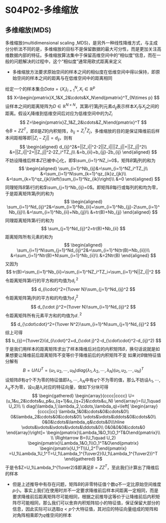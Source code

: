 # S04P02-多维缩放
## 多维缩放(MDS)
多维缩放(multidimensional scaling ,MDS)，是另外一种线性降维方式，与主成分分析法不同的是，多维缩放的目标不是保留数据的最大可分性，而是更加关注高维数据内部的特征。多维缩放算法集中于保留高维空间中的“相似度”信息，而在一般的问题解决的过程中，这个“相似度”通常用欧式距离来定义
* 多维缩放方法要求原始空间的样本之间的相似度在低维空间中得以保持，即原始空间的样本之间的距离与在低维空间中的距离相同

给定一个的样本集合$Data=\{X_i\}_{i=1}^N,X_i\in\mathbb{R}^p$
$$
X=\begin{pmatrix}X_1&X_2&\cdots&X_N\end{pmatrix}^T_{N\times p}
$$
设样本之间的距离矩阵为$D\in\mathbb{R}^{N\times N}$，其第$i$行第$j$列元素$d_{ij}$表示样本$X_i$与$X_j$之间的距离。假设$X_i$降维到低维空间后对应为低维空间中的为$Z_i$
$$
Z=\begin{pmatrix}Z_1&Z_2&\cdots&Z_N\end{pmatrix}^T
$$
令$B=ZZ^T$，即$B$是$Z$的内积矩阵，$b_{ij}=Z_i^TZ_j$，多维缩放的目的是保证降维前后样本间距相等即$||Z_i-Z_j||=d_{ij}$，则有
$$
\begin{aligned}
d_{ij}^2&=||Z_i||^2-2||Z_i||||Z_j||+||Z_j||^2\\
&=||Z_i||^2+||Z_j||^2-2Z_i^TZ_j\\
&=b_{ii}+b_{jj}-2b_{ij}
\end{aligned}
$$
不妨设降维后样本$Z$已被中心化，即$\sum_{i=1}^NZ_i=0$，矩阵$B$第$j$列的和为
$$
\begin{aligned}
\sum_{i=1}^Nb_{ij}&=\sum_{i=1}^NZ_i^TZ_j\\
&=\sum_{i=1}^N\sum_{k=1}^qz_{ik}z_{jk}\\
&=\sum_{k=1}^qz_{jk}\left(\sum_{i=1}^Nz_{ik}\right)\\
&=0
\end{aligned}
$$
同理矩阵$B$第$i$行的和$\sum_{j=1}^Nb_{ij}=0$。即矩阵$B$每行或每列的和均为零，于是距离矩阵第$j$列的和为
$$
\begin{aligned}
\sum_{i=1}^Nd_{ij}^2&=\sum_{i=1}^Nb_{ii}+\sum_{i=1}^Nb_{jj}-2\sum_{i=1}^Nb_{ij}\\
&=\sum_{i=1}^Nb_{ii}+Nb_{jj}\\
&=tr(B)+Nb_{jj}
\end{aligned}
$$
同理距离矩阵第$i$行的和为
$$
\sum_{j=1}^Nd_{ij}^2=tr(B)+Nb_{ii}
$$
距离矩阵所有元素的和为
$$
\begin{aligned}
\sum_{i=1}^N\sum_{j=1}^Nd_{ij}^2&=\sum_{i=1}^N(tr(B)+Nb_{ii})\\
&=\sum_{i=1}^Ntr(B)+N\sum_{i=1}^Nb_{ii}\\
&=2Ntr(B)
\end{aligned}
$$
又因为
$$
tr(B)=\sum_{i=1}^Nb_{ii}=\sum_{i=1}^NZ_i^TZ_i=\sum_{i=1}^N||Z_i||^2
$$
令距离矩阵第$i$行的平方和的均值为$d_{i\cdot}^2$
$$
d_{i\cdot}^2={1\over N}\sum_{j=1}^Nd_{ij}^2
$$
令距离矩阵第$j$列的平方和的均值为$d_{\cdot j}^2$
$$
d_{\cdot j}^2={1\over N}\sum_{i=1}^Nd_{ij}^2
$$
令距离矩阵所有元素平方和的均值为$d_{\cdot\cdot}^2$
$$
d_{\cdot\cdot}^2={1\over N^2}\sum_{i=1}^N\sum_{j=1}^Nd_{ij}^2
$$
综上可得
$$
b_{ij}={1\over2}(d_{i\cdot}^2+d_{\cdot j}^2-d_{\cdot\cdot}^2-d_{ij}^2)
$$
于是我们用样本的距离矩阵求出了样本降维后对应的内积矩阵$B$，换句话说就是如果想要让降维前后距离矩阵不变等价于降维前后的内积矩阵不变
如果对$B$做特征值分解有
$$
B=U\Lambda U^T=(u_1,u_2,\cdots,u_N)diag(\lambda_1,\lambda_2,\cdots,\lambda_N)(u_1,u_2,\cdots,u_N)^T
$$
设矩阵$B$有$q$个不为零的特征值即$\lambda_1,\cdots,\lambda_N$中有$q$个不为零的值，那么不妨设$\lambda_1,\cdots,\lambda_q$不为零，设$u_i$是$\lambda_i$对应的特征向量，做如下分块可得
$$
\begin{gathered}
\begin{array}{cccc|cccc}
U=(u_1&u_2&\cdots&u_p&u_{q+1}&u_{q+2}&\cdots&u_N)
\end{array}=(U_1\quad U_2)\\
\\
diag(\lambda_1,\lambda_2,\cdots,\lambda_q)=\left[
\begin{array}{cccc|cc}
\lambda_1&0&\cdots&0&\cdots&0\\
0&\lambda_2&\cdots&0&\cdots&0\\
\vdots&\vdots&\ddots&0&\cdots&0\\
0&0&\cdots&\lambda_q&\cdots&0\\\hline
\vdots&\vdots&\vdots&\vdots&\ddots&0\\
0&0&0&0&\cdots&0
\end{array}\right]=
\begin{pmatrix}\Lambda_1&O_1\\O_1^T&O\end{pmatrix}\\
\\
\Rightarrow B=(U_1\quad U_2)
\begin{pmatrix}\Lambda_1&O_1\\O_1^T&O\end{pmatrix}
\begin{pmatrix}U_1^T\\U_2^T\end{pmatrix}
=U_1\Lambda_1U_1^T=U_1\Lambda_1^{1\over2}(U_1\Lambda_1^{1\over2})^T
\end{gathered}
$$
于是令$Z=U_1\Lambda_1^{1\over2}$即满足$B=ZZ^T$，至此我们计算出了降维后的样本
* 但是上述推导中有存在问题，矩阵$B$的非零特征值个数$q$不一定比原始空间维度$p$小。事实上我们在使用时并不一定要求降维前后样本间距离一定相同，而是要求降维前后距离矩阵尽可能相同，根据之前推导这等价于让降维前后内积矩阵尽可能相同，那么我们可以舍弃内积矩阵较小的特征值，保证保留大部分的信息，因此实际可以选取$q\lt p$个大特征值，其对应的特征向量组成的矩阵和对角阵相乘即为$q$维空间的样本